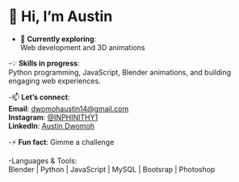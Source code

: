 # 👋 Hi, I’m **Austin**

- 🔭 **Currently exploring**:  
  Web development  and 3D animations

-💡 **Skills in progress**:  
 Python programming, JavaScript, Blender animations, and building engaging web experiences. 


-📫 **Let’s connect**:  
   **Email**: [dwomohaustin14@gmail.com](mailto:dwomohaustin14@gmail.com)  
   **Instagram**: [@INPHINITHY1](https://instagram.com/INPHINITHY1)  
   **LinkedIn**: [Austin Dwomoh](https://www.linkedin.com/in/austin-dwomoh/)  

-⚡ **Fun fact**: Gimme a challenge 

-Languages & Tools:  
  Blender | Python | JavaScript | MySQL | Bootsrap | Photoshop  
